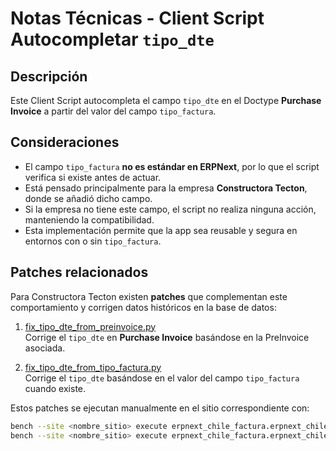 # Notas Técnicas - Client Script Autocompletar `tipo_dte`

## Descripción

Este Client Script autocompleta el campo `tipo_dte` en el Doctype **Purchase Invoice** a partir del valor del campo `tipo_factura`.

## Consideraciones

- El campo `tipo_factura` **no es estándar en ERPNext**, por lo que el script verifica si existe antes de actuar.  
- Está pensado principalmente para la empresa **Constructora Tecton**, donde se añadió dicho campo.  
- Si la empresa no tiene este campo, el script no realiza ninguna acción, manteniendo la compatibilidad.  
- Esta implementación permite que la app sea reusable y segura en entornos con o sin `tipo_factura`.

## Patches relacionados

Para Constructora Tecton existen **patches** que complementan este comportamiento y corrigen datos históricos en la base de datos:

1. [fix_tipo_dte_from_preinvoice.py](https://github.com/tonicanada/erpnext_chile_factura/blob/main/erpnext_chile_factura/erpnext_chile_sii_integration/patches/fix_tipo_dte_from_preinvoice.py)  
   Corrige el `tipo_dte` en **Purchase Invoice** basándose en la PreInvoice asociada.  

2. [fix_tipo_dte_from_tipo_factura.py](https://github.com/tonicanada/erpnext_chile_factura/blob/main/erpnext_chile_factura/erpnext_chile_sii_integration/patches/fix_tipo_dte_from_tipo_factura.py)  
   Corrige el `tipo_dte` basándose en el valor del campo `tipo_factura` cuando existe.

Estos patches se ejecutan manualmente en el sitio correspondiente con:  

```bash
bench --site <nombre_sitio> execute erpnext_chile_factura.erpnext_chile_sii_integration.patches.fix_tipo_dte_from_preinvoice.execute
bench --site <nombre_sitio> execute erpnext_chile_factura.erpnext_chile_sii_integration.patches.fix_tipo_dte_from_tipo_factura.execute
